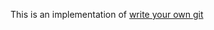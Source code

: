 This is an implementation of [write your own git](https://app.codecrafters.io/courses/git/introduction)